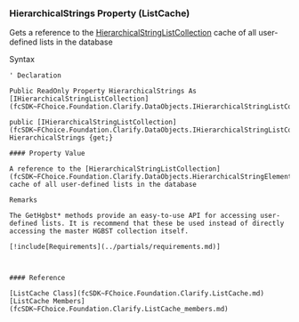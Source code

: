 ﻿### HierarchicalStrings Property (ListCache)

Gets a reference to the [HierarchicalStringListCollection](fcSDK~FChoice.Foundation.Clarify.DataObjects.HierarchicalStringElementCollection.md) cache of all user-defined lists in the database

Syntax

```vbnet
' Declaration

Public ReadOnly Property HierarchicalStrings As [IHierarchicalStringListCollection](fcSDK~FChoice.Foundation.Clarify.DataObjects.IHierarchicalStringListCollection.md)

public [IHierarchicalStringListCollection](fcSDK~FChoice.Foundation.Clarify.DataObjects.IHierarchicalStringListCollection.md) HierarchicalStrings {get;}

#### Property Value

A reference to the [HierarchicalStringListCollection](fcSDK~FChoice.Foundation.Clarify.DataObjects.HierarchicalStringElementCollection.md) cache of all user-defined lists in the database

Remarks

The GetHgbst* methods provide an easy-to-use API for accessing user-defined lists. It is recommend that these be used instead of directly accessing the master HGBST collection itself.

[!include[Requirements](../partials/requirements.md)]



#### Reference

[ListCache Class](fcSDK~FChoice.Foundation.Clarify.ListCache.md)  
[ListCache Members](fcSDK~FChoice.Foundation.Clarify.ListCache_members.md)